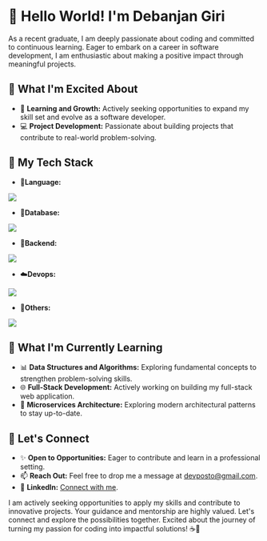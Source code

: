 # 👋 Hello World! I'm Debanjan Giri

As a recent graduate, I am deeply passionate about coding and committed to continuous learning. Eager to embark on a career in software development, I am enthusiastic about making a positive impact through meaningful projects.


## 💼 What I'm Excited About
- 🌱 **Learning and Growth:** Actively seeking opportunities to expand my skill set and evolve as a software developer.
- 💻 **Project Development:** Passionate about building projects that contribute to real-world problem-solving.

## 🚀 My Tech Stack

- 💎**Language:**
<a href="https://skillicons.dev">
  <img src="https://skillicons.dev/icons?i=java,typescript" />
</a>

- 🌷**Database:**
<a href="https://skillicons.dev">
    <img src="https://skillicons.dev/icons?i=mongodb,mysql,redis" />
  </a>
  
- 🥝**Backend:**
<a href="https://skillicons.dev">
    <img src="https://skillicons.dev/icons?i=spring,express,hibernate,prisma" />
  </a>
  
- ☁️**Devops:**
<a href="https://skillicons.dev">
    <img src="https://skillicons.dev/icons?i=docker,kubernetes,jenkins,aws,git" />
  </a>

  
- 🤖**Others:**
<a href="https://skillicons.dev">
    <img src="https://skillicons.dev/icons?i=bun,postman,react,graphql,vscode,idea" />
  </a>

## 🌱 What I'm Currently Learning
- 📊 **Data Structures and Algorithms:** Exploring fundamental concepts to strengthen problem-solving skills.
- 🌐 **Full-Stack Development:** Actively working on building my full-stack web application.
- 🧿 **Microservices Architecture:** Exploring modern architectural patterns to stay up-to-date.

## 🤝 Let's Connect
- ✨ **Open to Opportunities:** Eager to contribute and learn in a professional setting.
- 📫 **Reach Out:** Feel free to drop me a message at devposto@gmail.com.
- 💼 **LinkedIn:** [Connect with me](https://www.linkedin.com/in/debanjanGiri).

I am actively seeking opportunities to apply my skills and contribute to innovative projects. Your guidance and mentorship are highly valued. Let's connect and explore the possibilities together. Excited about the journey of turning my passion for coding into impactful solutions! ☕🚀
